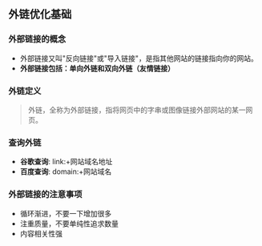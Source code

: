 ## 外链优化基础
### 外部链接的概念
+ 外部链接又叫"反向链接"或"导入链接"，是指其他网站的链接指向你的网站。
+ __外部链接包括：单向外链和双向外链（友情链接）__
### 外链定义
> 外链，全称为外部链接，指将网页中的字串或图像链接外部网站的某一网页。
### 查询外链
+ __谷歌查询__: link:+网站域名地址
+ __百度查询__: domain:+网站域名
### 外部链接的注意事项
+ 循环渐进，不要一下增加很多
+ 注重质量，不要单纯性追求数量
+ 内容相关性强
